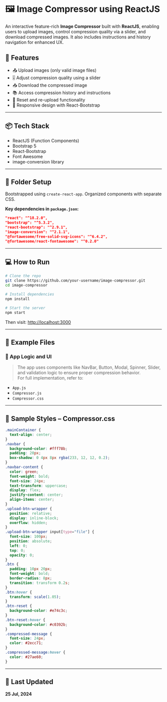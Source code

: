 # 🖼️ Image Compressor using ReactJS

An interactive feature-rich **Image Compressor** built with **ReactJS**, enabling users to upload images, control compression quality via a slider, and download compressed images. It also includes instructions and history navigation for enhanced UX.

## 🚀 Features
- 📤 Upload images (only valid image files)
- 🎚️ Adjust compression quality using a slider
- 📥 Download the compressed image
- 📚 Access compression history and instructions
- 🔄 Reset and re-upload functionality
- 📱 Responsive design with React-Bootstrap

---

## 📦 Tech Stack
- ReactJS (Function Components)
- Bootstrap 5
- React-Bootstrap
- Font Awesome
- image-conversion library

---

## 📁 Folder Setup
Bootstrapped using `create-react-app`. Organized components with separate CSS.

**Key dependencies in `package.json`:**
```json
"react": "^18.2.0",
"bootstrap": "^5.3.2",
"react-bootstrap": "^2.9.1",
"image-conversion": "^2.1.1",
"@fortawesome/free-solid-svg-icons": "^6.4.2",
"@fortawesome/react-fontawesome": "^0.2.0"
```

---

## 💻 How to Run

```bash
# Clone the repo
git clone https://github.com/your-username/image-compressor.git
cd image-compressor

# Install dependencies
npm install

# Start the server
npm start
```

Then visit: [http://localhost:3000](http://localhost:3000)

---

## 📂 Example Files

### 🧠 App Logic and UI

> The app uses components like NavBar, Button, Modal, Spinner, Slider, and validation logic to ensure proper compression behavior.  
> For full implementation, refer to:

- `App.js`
- `Compressor.js`
- `Compressor.css`

---

## 🎨 Sample Styles – Compressor.css

```css
.mainContainer {
  text-align: center;
}
.navbar {
  background-color: #fff78b;
  padding: 20px;
  box-shadow: 0 4px 8px rgba(233, 12, 12, 0.2);
}
.navbar-content {
  color: green;
  font-weight: bold;
  font-size: 24px;
  text-transform: uppercase;
  display: flex;
  justify-content: center;
  align-items: center;
}
.upload-btn-wrapper {
  position: relative;
  display: inline-block;
  overflow: hidden;
}
.upload-btn-wrapper input[type="file"] {
  font-size: 100px;
  position: absolute;
  left: 0;
  top: 0;
  opacity: 0;
}
.btn {
  padding: 10px 20px;
  font-weight: bold;
  border-radius: 8px;
  transition: transform 0.2s;
}
.btn:hover {
  transform: scale(1.05);
}
.btn-reset {
  background-color: #e74c3c;
}
.btn-reset:hover {
  background-color: #c0392b;
}
.compressed-message {
  font-size: 24px;
  color: #2ecc71;
}
.compressed-message:hover {
  color: #27ae60;
}
```

---

## 📅 Last Updated
**25 Jul, 2024**
